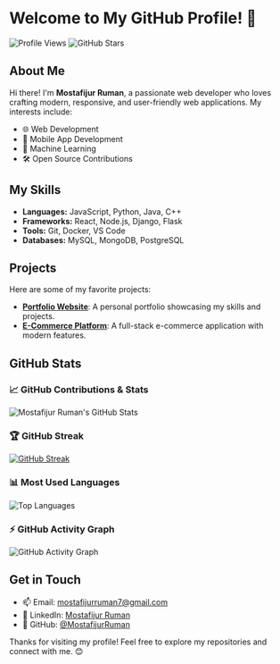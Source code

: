 # Welcome to My GitHub Profile! 👋

![Profile Views](https://komarev.com/ghpvc/?username=MostafijurRuman&color=blue)
![GitHub Stars](https://img.shields.io/github/stars/MostafijurRuman?style=social)

## About Me
Hi there! I'm **Mostafijur Ruman**, a passionate web developer who loves crafting modern, responsive, and user-friendly web applications. My interests include:

- 🌐 Web Development
- 📱 Mobile App Development
- 🧠 Machine Learning
- 🛠️ Open Source Contributions

## My Skills
- **Languages:** JavaScript, Python, Java, C++
- **Frameworks:** React, Node.js, Django, Flask
- **Tools:** Git, Docker, VS Code
- **Databases:** MySQL, MongoDB, PostgreSQL

## Projects
Here are some of my favorite projects:
- [**Portfolio Website**](#): A personal portfolio showcasing my skills and projects.
- [**E-Commerce Platform**](#): A full-stack e-commerce application with modern features.

## GitHub Stats

### 📈 GitHub Contributions & Stats
![Mostafijur Ruman's GitHub Stats](https://github-readme-stats.vercel.app/api?username=MostafijurRuman&show_icons=true&theme=radical)

### 🏆 GitHub Streak
[![GitHub Streak](https://streak-stats.demolab.com?user=MostafijurRuman&theme=radical&hide_border=true)](https://git.io/streak-stats)

### 📊 Most Used Languages
![Top Languages](https://github-readme-stats.vercel.app/api/top-langs/?username=MostafijurRuman&layout=compact&theme=radical)

### ⚡ GitHub Activity Graph
![GitHub Activity Graph](https://github-readme-activity-graph.cyclic.app/graph?username=MostafijurRuman&theme=react-dark)

## Get in Touch
- 📫 Email: [mostafijurruman7@gmail.com](mailto:mostafijurruman7@gmail.com)
- 💼 LinkedIn: [Mostafijur Ruman](https://www.linkedin.com/in/mostafijurruman/)
- 🌟 GitHub: [@MostafijurRuman](https://github.com/MostafijurRuman)

Thanks for visiting my profile! Feel free to explore my repositories and connect with me. 😊
